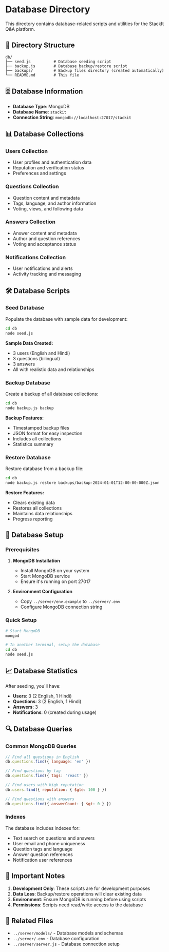 # Database Directory

This directory contains database-related scripts and utilities for the StackIt Q&A platform.

## 📁 Directory Structure

```
db/
├── seed.js          # Database seeding script
├── backup.js        # Database backup/restore script
├── backups/         # Backup files directory (created automatically)
└── README.md        # This file
```

## 🗄️ Database Information

- **Database Type**: MongoDB
- **Database Name**: `stackit`
- **Connection String**: `mongodb://localhost:27017/stackit`

## 📊 Database Collections

### Users Collection
- User profiles and authentication data
- Reputation and verification status
- Preferences and settings

### Questions Collection
- Question content and metadata
- Tags, language, and author information
- Voting, views, and following data

### Answers Collection
- Answer content and metadata
- Author and question references
- Voting and acceptance status

### Notifications Collection
- User notifications and alerts
- Activity tracking and messaging

## 🛠️ Database Scripts

### Seed Database
Populate the database with sample data for development:

```bash
cd db
node seed.js
```

**Sample Data Created:**
- 3 users (English and Hindi)
- 3 questions (bilingual)
- 3 answers
- All with realistic data and relationships

### Backup Database
Create a backup of all database collections:

```bash
cd db
node backup.js backup
```

**Backup Features:**
- Timestamped backup files
- JSON format for easy inspection
- Includes all collections
- Statistics summary

### Restore Database
Restore database from a backup file:

```bash
cd db
node backup.js restore backups/backup-2024-01-01T12-00-00-000Z.json
```

**Restore Features:**
- Clears existing data
- Restores all collections
- Maintains data relationships
- Progress reporting

## 🔧 Database Setup

### Prerequisites
1. **MongoDB Installation**
   - Install MongoDB on your system
   - Start MongoDB service
   - Ensure it's running on port 27017

2. **Environment Configuration**
   - Copy `../server/env.example` to `../server/.env`
   - Configure MongoDB connection string

### Quick Setup
```bash
# Start MongoDB
mongod

# In another terminal, setup the database
cd db
node seed.js
```

## 📈 Database Statistics

After seeding, you'll have:
- **Users**: 3 (2 English, 1 Hindi)
- **Questions**: 3 (2 English, 1 Hindi)
- **Answers**: 3
- **Notifications**: 0 (created during usage)

## 🔍 Database Queries

### Common MongoDB Queries

```javascript
// Find all questions in English
db.questions.find({ language: 'en' })

// Find questions by tag
db.questions.find({ tags: 'react' })

// Find users with high reputation
db.users.find({ reputation: { $gte: 100 } })

// Find questions with answers
db.questions.find({ answerCount: { $gt: 0 } })
```

### Indexes
The database includes indexes for:
- Text search on questions and answers
- User email and phone uniqueness
- Question tags and language
- Answer question references
- Notification user references

## 🚨 Important Notes

1. **Development Only**: These scripts are for development purposes
2. **Data Loss**: Backup/restore operations will clear existing data
3. **Environment**: Ensure MongoDB is running before using scripts
4. **Permissions**: Scripts need read/write access to the database

## 🔗 Related Files

- `../server/models/` - Database models and schemas
- `../server/.env` - Database configuration
- `../server/server.js` - Database connection setup 
